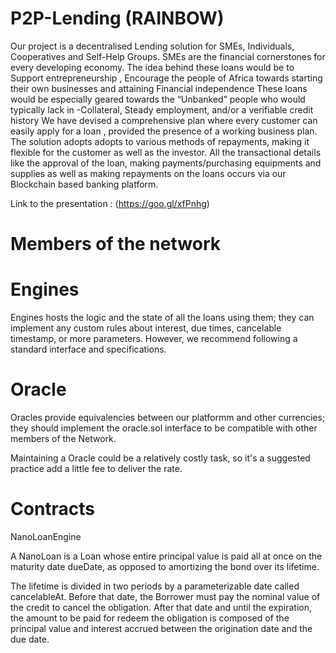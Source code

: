 # P2P-Lending (RAINBOW)

Our project is a decentralised Lending solution for SMEs, Individuals, Cooperatives and Self-Help Groups.
SMEs are the financial cornerstones for every developing economy. The idea behind these loans would be to Support entrepreneurship , Encourage the people of Africa towards starting their own businesses and attaining Financial independence
These loans would be especially geared towards the “Unbanked” people who would typically lack in -Collateral, Steady employment, and/or a verifiable credit history
We have devised a comprehensive plan where every customer can easily apply for a loan , provided the presence of a working business plan. The solution adopts adopts to various methods of repayments, making it flexible for the customer as well as the investor.
All the transactional details like the approval of the loan, making payments/purchasing equipments and supplies as well as making repayments on the loans occurs via our Blockchain based banking platform.


Link to the presentation :
(https://goo.gl/xfPnhg)

# Members of the network

# Engines

Engines hosts the logic and the state of all the loans using them; they can implement any custom rules about interest, due times, cancelable timestamp, or more parameters. However, we recommend following a standard interface and specifications.

# Oracle

Oracles provide equivalencies between our platformm and other currencies; they should implement the oracle.sol interface to be compatible with other members of the Network.

Maintaining a Oracle could be a relatively costly task, so it's a suggested practice add a little fee to deliver the rate.

# Contracts

NanoLoanEngine

A NanoLoan is a Loan whose entire principal value is paid all at once on the maturity date dueDate, as opposed to amortizing the bond over its lifetime.

The lifetime is divided in two periods by a parameterizable date called cancelableAt. Before that date, the Borrower must pay the nominal value of the credit to cancel the obligation. After that date and until the expiration, the amount to be paid for redeem the obligation is composed of the principal value and interest accrued between the origination date and the due date.
